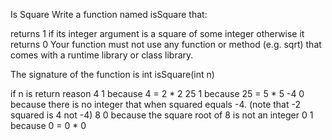Is Square
Write a function named isSquare that:

returns 1 if its integer argument is a square of some integer
otherwise it returns 0
Your function must not use any function or method (e.g. sqrt) that comes with a runtime library or class library.

The signature of the function is int isSquare(int n)

if n is	return	reason
4	1	because 4 = 2 * 2
25	1	because 25 = 5 * 5
-4	0	because there is no integer that when squared equals -4. (note that -2 squared is 4 not -4)
8	0	because the square root of 8 is not an integer
0	1	because 0 = 0 * 0